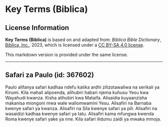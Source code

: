 # Key Terms (Biblica)

## License Information

**Key Terms (Biblica)** is based on and adapted from: _Biblica Bible Dictionary_, [Biblica, Inc.](https://www.biblica.com/), 2023, which is licensed under a [CC BY-SA 4.0 license](https://creativecommons.org/licenses/by-sa/4.0/legalcode.en).

This markdown version is provided under the same license.



--------------------------------

## Safari za Paulo (id: 367602)

Paulo alifanya safari kadhaa ndefu katika ardhi zilizotawaliwa na serikali ya Kirumi. Kila mahali alipoenda, alihubiri habari njema kuhusu Yesu kwa Wayahudi kwanza. Kisha alihubiri kwa Mataifa. Alisaidia kuyaanzisha makanisa miongoni mwa wale waliomwamini Yesu. Alisafiri na Barnaba kwenye safari ya kwanza. Alisafiri na Sila kwenye safari ya pili. Alisafiri na wasaidizi kadhaa kwenye safari ya tatu. Alisafiri kama mfungwa kwenda Roma kwenye safari yake ya nne. Kila safari ilidumu zaidi ya mwaka mmoja.


